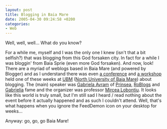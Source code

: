 ```yaml
---
layout: post
title: Blogging in Baia Mare
date: 2005-04-30 09:24:58 +0200
categories:
- Web
---
```

Well, well, well... What do you know?

For a while me, myself and I was the only one I knew (isn't that a bit selfish?) that was blogging from this God forsaken city. In fact for a while I was bloggin' from Baia Sprie (even more God forsaken). And now, look! There are a myriad of weblogs based in Baia Mare (and powered by Blogger) and as I understand there was even <a href="http://gabrielia.blogspot.com/2005/04/cum-fost-la-baia-mare-vineri.html">a conference</a> and <a href="http://gabrielia.blogspot.com/2005/04/despre-bloguri-si-sansele-noii.html">a workshop</a> held one of these weeks at <a href="http://www.ubm.ro">UBM</a> (<a href="http://www.ubm.ro">North University of Baia Mare</a>) about blogging. The (main) speaker was <a href="http://www.gabriela.avram.go.ro/">Gabriela Avram</a> of <a href="http://www.prinsea.net">Prinsea</a>, <a href="http://cursroblogs.blogspot.com/">RoBlogs</a> and <a href="http://gabrielia.blogspot.com/">Gabrielia</a> fame and the organizer was professor <a href="http://nerezonabilulprofesor.blogspot.com/">Mircea Lobontiu</a>. It looks like this world is truly small, but I'm still sad I heard / read nothing about the event before it actually happened and as such I couldn't attend. Well, that's what happens when you ignore the FeedDemon icon on your desktop for weeks...

Anyway: go, go, go Baia Mare!

